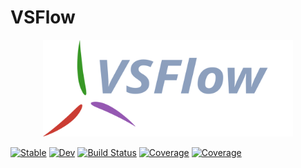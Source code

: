 # VSFlow

<p align="center">
<img width="400px" src="https://github.com/yosinlpet/VSFlow.jl/blob/main/docs/src/assets/logo-dark.svg"/>
</p>

[![Stable](https://img.shields.io/badge/docs-stable-blue.svg)](https://yosinlpet.github.io/VSFlow.jl/stable)
[![Dev](https://img.shields.io/badge/docs-dev-blue.svg)](https://yosinlpet.github.io/VSFlow.jl/dev)
[![Build Status](https://github.com/yosinlpet/VSFlow.jl/workflows/CI/badge.svg)](https://github.com/yosinlpet/VSFlow.jl/actions)
[![Coverage](https://codecov.io/gh/yosinlpet/VSFlow.jl/branch/master/graph/badge.svg)](https://codecov.io/gh/yosinlpet/VSFlow.jl)
[![Coverage](https://coveralls.io/repos/github/yosinlpet/VSFlow.jl/badge.svg?branch=master)](https://coveralls.io/github/yosinlpet/VSFlow.jl?branch=master)
